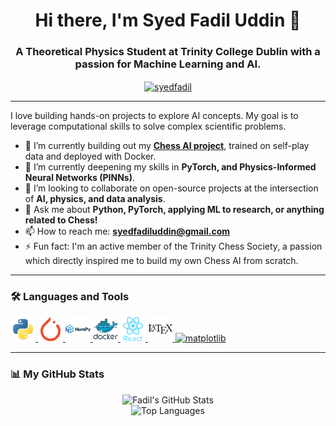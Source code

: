 <h1 align="center">Hi there, I'm Syed Fadil Uddin 👋</h1>
<h3 align="center">A Theoretical Physics Student at Trinity College Dublin with a passion for Machine Learning and AI.</h3>

<p align="center">
  <a href="https://www.linkedin.com/in/syed-fadil-uddin-081417268/" target="blank"><img align="center" src="https://img.shields.io/badge/LinkedIn-0077B5?style=for-the-badge&logo=linkedin&logoColor=white" alt="syedfadil" /></a>
</p>

---

I love building hands-on projects to explore AI concepts. My goal is to leverage computational skills to solve complex scientific problems.

- 🔭 I’m currently building out my **[Chess AI project](https://github.com/fadil-uddin/Chess-AI)**, trained on self-play data and deployed with Docker.
- 🌱 I’m currently deepening my skills in **PyTorch, and Physics-Informed Neural Networks (PINNs)**.
- 👯 I’m looking to collaborate on open-source projects at the intersection of **AI, physics, and data analysis**.
- 💬 Ask me about **Python, PyTorch, applying ML to research, or anything related to Chess!**
- 📫 How to reach me: **syedfadiluddin@gmail.com**
- ⚡ Fun fact: I'm an active member of the Trinity Chess Society, a passion which directly inspired me to build my own Chess AI from scratch.

---

### 🛠️ Languages and Tools

<p align="left">
  <a href="https://www.python.org" target="_blank" rel="noreferrer">
    <img src="https://raw.githubusercontent.com/devicons/devicon/master/icons/python/python-original.svg" alt="python" width="40" height="40"/>
  </a>
  <a href="https://pytorch.org/" target="_blank" rel="noreferrer">
    <img src="https://raw.githubusercontent.com/devicons/devicon/master/icons/pytorch/pytorch-original.svg" alt="pytorch" width="40" height="40"/>
  </a>
  <a href="https://numpy.org/" target="_blank" rel="noreferrer">
    <img src="https://raw.githubusercontent.com/devicons/devicon/master/icons/numpy/numpy-original-wordmark.svg" alt="numpy" width="40" height="40"/>
  </a>
  <a href="https://www.docker.com/" target="_blank" rel="noreferrer">
    <img src="https://raw.githubusercontent.com/devicons/devicon/master/icons/docker/docker-original-wordmark.svg" alt="docker" width="40" height="40"/>
  </a>
  <a href="https://reactjs.org/" target="_blank" rel="noreferrer">
    <img src="https://raw.githubusercontent.com/devicons/devicon/master/icons/react/react-original-wordmark.svg" alt="react" width="40" height="40"/>
  </a>
  <a href="https://www.latex-project.org/" target="_blank" rel="noreferrer">
    <img src="https://raw.githubusercontent.com/devicons/devicon/master/icons/latex/latex-original.svg" alt="latex" width="40" height="40"/>
  </a>
  <a href="https://matplotlib.org/" target="_blank" rel="noreferrer">
    <img src="https://camo.githubusercontent.com/062da6ce5fb93642345098863f899b8673752601723521a0a55227d115223e7f/68747470733a2f2f696d672e736869656c64732e696f2f62616467652f4d6174706c6f746c69622d2532333234314433362e7376673f7374796c653d666f722d7468652d6261646765266c6f676f3d4d6174706c6f746c6962266c6f676f436f6c6f723d464646464646" alt="matplotlib" />
  </a>
</p>

---

### 📊 My GitHub Stats

<p align="center">
  <img src="https://github-readme-stats.vercel.app/api?username=fadil-uddin&show_icons=true&theme=tokyonight&rank_icon=github" alt="Fadil's GitHub Stats" />
  <br/>
  <img src="https://github-readme-stats.vercel.app/api/top-langs/?username=fadil-uddin&layout=compact&theme=tokyonight" alt="Top Languages" />
</p>
